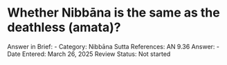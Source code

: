 # Whether Nibbāna is the same as the deathless (amata)?

Answer in Brief: -
 Category: Nibbāna
Sutta References: AN 9.36
Answer: -
Date Entered: March 26, 2025
Review Status: Not started